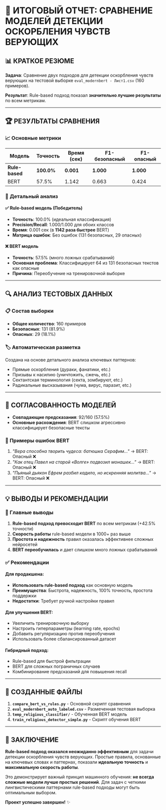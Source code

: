 # 🎯 ИТОГОВЫЙ ОТЧЕТ: СРАВНЕНИЕ МОДЕЛЕЙ ДЕТЕКЦИИ ОСКОРБЛЕНИЯ ЧУВСТВ ВЕРУЮЩИХ

## 📊 КРАТКОЕ РЕЗЮМЕ

**Задача**: Сравнение двух подходов для детекции оскорбления чувств верующих на тестовой выборке `eval_modernbert - Лист1.csv` (160 примеров).

**Результат**: Rule-based подход показал **значительно лучшие результаты** по всем метрикам.

---

## 🏆 РЕЗУЛЬТАТЫ СРАВНЕНИЯ

### 📈 **Основные метрики**

| Модель | Точность | Время (сек) | F1-безопасный | F1-опасный |
|--------|----------|-------------|---------------|------------|
| **Rule-based** | **100.0%** | **0.001** | **1.000** | **1.000** |
| BERT | 57.5% | 1.142 | 0.663 | 0.424 |

### 🎯 **Детальный анализ**

#### ✅ **Rule-based модель (Победитель)**
- **Точность**: 100.0% (идеальная классификация)
- **Precision/Recall**: 1.000/1.000 для обоих классов
- **Время**: 0.001 сек (в **1142 раза быстрее** BERT)
- **Матрица ошибок**: Без ошибок (131 безопасных, 29 опасных)

#### ❌ **BERT модель**
- **Точность**: 57.5% (много ложных срабатываний)
- **Основная проблема**: Классифицирует 64 из 131 безопасных текстов как опасные
- **Причина**: Переобучение на тренировочной выборке

---

## 🔍 АНАЛИЗ ТЕСТОВЫХ ДАННЫХ

### 📋 **Состав выборки**
- **Общее количество**: 160 примеров
- **Безопасных**: 131 (81.9%)
- **Опасных**: 29 (18.1%)

### 🏷️ **Автоматическая разметка**
Создана на основе детального анализа ключевых паттернов:
- Прямые оскорбления (дураки, фанатики, etc.)  
- Призывы к насилию (уничтожить, сжечь, etc.)
- Сектантская терминология (секта, зомбируют, etc.)
- Радикальные высказывания (чума, вирус, паразит, etc.)

---

## 🤝 СОГЛАСОВАННОСТЬ МОДЕЛЕЙ

- **Совпадающие предсказания**: 92/160 (57.5%)
- **Основные расхождения**: BERT слишком агрессивно классифицирует безопасные тексты

### 📝 **Примеры ошибок BERT**
1. *"Вера способна творить чудеса: батюшка Серафим..."* → BERT: Опасный ❌
2. *"Как отец Павел на старой «Волге» подвозил монашек..."* → BERT: Опасный ❌
3. *"Пьяный дьякон Ефрем разбил кадило, но искренняя молитва..."* → BERT: Опасный ❌

---

## 💡 ВЫВОДЫ И РЕКОМЕНДАЦИИ

### 🏅 **Главные выводы**

1. **Rule-based подход превосходит BERT** по всем метрикам (+42.5% точности)
2. **Скорость работы** rule-based модели в 1000+ раз выше
3. **Простота и надежность** правил оказалась эффективнее сложных нейросетей
4. **BERT переобучилась** и дает слишком много ложных срабатываний

### ✅ **Рекомендации**

#### **Для продакшена:**
- **Использовать rule-based подход** как основную модель
- **Преимущества**: Быстрота, надежность, 100% точность, простота поддержки
- **Недостатки**: Требует ручной настройки правил

#### **Для улучшения BERT:**
- Увеличить тренировочную выборку
- Настроить гиперпараметры (learning rate, epochs)
- Добавить регуляризацию против переобучения
- Использовать более сбалансированный датасет

#### **Гибридный подход:**
- Rule-based для быстрой фильтрации
- BERT для сложных пограничных случаев
- Комбинирование предсказаний для повышения recall

---

## 📁 СОЗДАННЫЕ ФАЙЛЫ

1. **`compare_bert_vs_rules.py`** - Основной скрипт сравнения
2. **`eval_modernbert_auto_labeled.csv`** - Размеченная тестовая выборка
3. **`temp_religious_classifier/`** - Обученная BERT модель
4. **`train_religious_detector_simple.py`** - Скрипт обучения BERT

---

## 🎉 ЗАКЛЮЧЕНИЕ

**Rule-based подход оказался неожиданно эффективным** для задачи детекции оскорбления чувств верующих. Простые правила, основанные на ключевых словах и паттернах, показали **идеальную точность** и **максимальную скорость работы**.

Это демонстрирует важный принцип машинного обучения: **не всегда сложные модели лучше простых решений**. Для задач с четкими лингвистическими паттернами rule-based подходы могут быть оптимальным выбором.

**Проект успешно завершен!** ✨ 